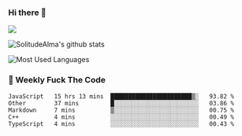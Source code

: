 ### Hi there 👋
<p>
  <a href="https://count.getloli.com/"><img src="https://count.getloli.com/get/@:solitudealma"></a>
</p>

![SolitudeAlma's github stats](https://github-readme-stats.vercel.app/api?username=solitudealma&show_icons=true&theme=radical)

![Most Used Languages](https://github-readme-stats.vercel.app/api/top-langs/?username=solitudealma&layout=compact&hide_border=true&theme=dark)
<!-- ![visitors](https://visitor-badge.glitch.me/badge?page_id=solitudealma.solitudealma.id) -->


### :dart: Weekly Fuck The Code

<!--START_SECTION:waka-->
```text
JavaScript   15 hrs 13 mins  ███████████████████████▒░   93.82 % 
Other        37 mins         █░░░░░░░░░░░░░░░░░░░░░░░░   03.86 % 
Markdown     7 mins          ▒░░░░░░░░░░░░░░░░░░░░░░░░   00.75 % 
C++          4 mins          ░░░░░░░░░░░░░░░░░░░░░░░░░   00.49 % 
TypeScript   4 mins          ░░░░░░░░░░░░░░░░░░░░░░░░░   00.43 % 
```
<!--END_SECTION:waka-->
